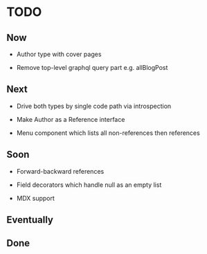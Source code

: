 # TODO

## Now

- Author type with cover pages

- Remove top-level graphql query part e.g. allBlogPost

## Next

- Drive both types by single code path via introspection

- Make Author as a Reference interface

- Menu component which lists all non-references then references

## Soon

- Forward-backward references

- Field decorators which handle null as an empty list

- MDX support

## Eventually

## Done
